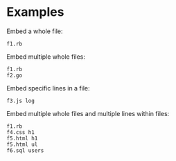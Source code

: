 # Examples

Embed a whole file:

```embed
f1.rb
```

Embed multiple whole files:

```embed
f1.rb
f2.go
```

Embed specific lines in a file:

```embed
f3.js log
```

Embed multiple whole files and multiple lines within files:

```embed
f1.rb
f4.css h1
f5.html h1
f5.html ul
f6.sql users
```
